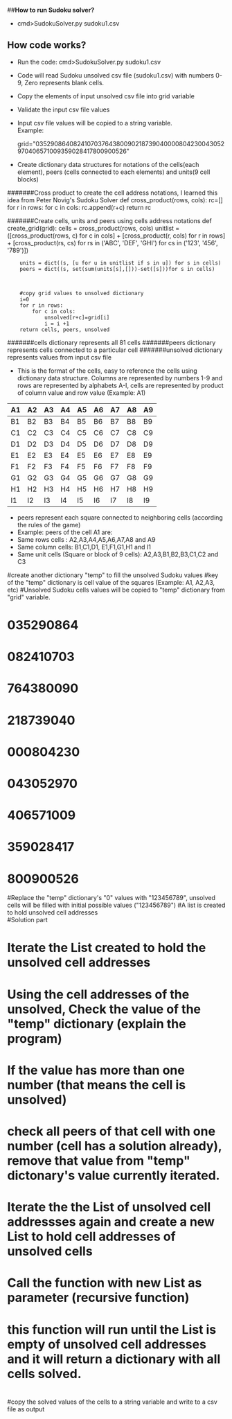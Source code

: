 ##**How to run Sudoku solver?**

* cmd>SudokuSolver.py sudoku1.csv

## **How code works?**
* Run the code: cmd>SudokuSolver.py sudoku1.csv
* Code will read Sudoku unsolved csv file (sudoku1.csv) with numbers 0-9, Zero represents blank cells.
* Copy the elements of input unsolved csv file into grid variable
* Validate the input csv file values
* Input csv file values will be copied to a string variable. <br>
Example:
   
  grid="035290864082410703764380090218739040000804230043052970406571009359028417800900526"

* Create dictionary data structures for notations of the cells(each element), peers (cells connected to each elements) and units(9 cell blocks)

#######Cross product to create the cell address notations, I learned this idea from Peter Novig's Sudoku Solver
    def cross_product(rows, cols):
        rc=[]
        for r in rows:
            for c in cols:
                rc.append(r+c)
        return rc
    
#######Create cells, units and peers using cells address notations
    def create_grid(grid):
        cells  = cross_product(rows, cols)
        unitlist = ([cross_product(rows, c) for c in cols] +
                [cross_product(r, cols) for r in rows] +
                [cross_product(rs, cs) for rs in ('ABC', 'DEF', 'GHI') for cs in ('123', '456', '789')])
        
    
        units = dict((s, [u for u in unitlist if s in u]) for s in cells)
        peers = dict((s, set(sum(units[s],[]))-set([s]))for s in cells)
        
        
        
        #copy grid values to unsolved dictionary
        i=0
        for r in rows:
            for c in cols:
                unsolved[r+c]=grid[i]
                i = i +1
        return cells, peers, unsolved




#######cells dictionary represents all 81 cells
#######peers dictionary represents cells connected to a particular cell
#######unsolved dictionary represents values from input csv file  

* This is the format of the cells, easy to reference the cells using dictionary data structure. Columns are represented by numbers 1-9 and rows are represented by alphabets A-I, cells are represented by product of column value and row value (Example: A1)


| A1 | A2 | A3 | A4 | A5 | A6 | A7 | A8 | A9 |
|----|----|----|----|----|----|----|----|----|
| B1 | B2 | B3 | B4 | B5 | B6 | B7 | B8 | B9 |
| C1 | C2 | C3 | C4 | C5 | C6 | C7 | C8 | C9 |
| D1 | D2 | D3 | D4 | D5 | D6 | D7 | D8 | D9 |
| E1 | E2 | E3 | E4 | E5 | E6 | E7 | E8 | E9 |
| F1 | F2 | F3 | F4 | F5 | F6 | F7 | F8 | F9 |
| G1 | G2 | G3 | G4 | G5 | G6 | G7 | G8 | G9 |
| H1 | H2 | H3 | H4 | H5 | H6 | H7 | H8 | H9 |
| I1 | I2 | I3 | I4 | I5 | I6 | I7 | I8 | I9 |

* peers represent each square connected to neighboring cells (according the rules of the game)
* Example: peers of the cell A1 are:
* Same rows cells : A2,A3,A4,A5,A6,A7,A8 and A9
* Same column cells: B1,C1,D1, E1,F1,G1,H1 and I1
* Same unit cells (Square or block of 9 cells): A2,A3,B1,B2,B3,C1,C2 and C3

#create another dictionary "temp" to fill the unsolved Sudoku values
#key of the "temp" dictionary is cell value of the squares (Example: A1, A2,A3, etc)
#Unsolved Sudoku cells values will be copied to "temp" dictionary from "grid" variable.
# 035290864
# 082410703
# 764380090
# 218739040
# 000804230
# 043052970
# 406571009
# 359028417
# 800900526
#Replace the "temp" dictionary's "0" values with "123456789", unsolved cells will be filled with initial possible values ("123456789")
#A list is created to hold unsolved cell addresses  
#Solution part
# Iterate the List created to hold the unsolved cell addresses
# Using the cell addresses of the unsolved, Check the value of the "temp" dictionary (explain the program)
#   If the value has more than one number (that means the cell is unsolved)
#   check all peers of that cell with one number (cell has a solution already), remove that value from "temp" dictonary's value currently iterated.
#   Iterate the the List of unsolved cell addressses again and create a new List to hold cell addresses of unsolved cells
#   Call the function with new List as parameter (recursive function)
#   this function will run until the List is empty of unsolved cell addresses and it will return a dictionary with all cells solved.
#       


#copy the solved values of the cells to a string variable and write to a csv file as output